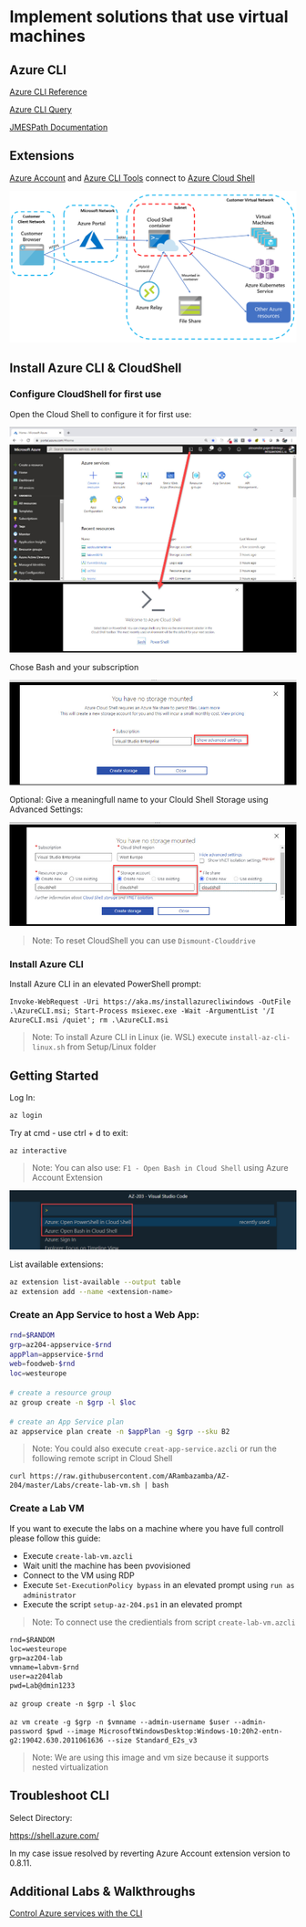 # Implement solutions that use virtual machines

## Azure CLI

[Azure CLI Reference](https://docs.microsoft.com/en-us/cli/azure/reference-index?view=azure-cli-latest)

[Azure CLI Query](https://docs.microsoft.com/en-us/cli/azure/query-azure-cli?view=azure-cli-latest)

[JMESPath Documentation](http://jmespath.org/)

## Extensions

[Azure Account](https://marketplace.visualstudio.com/items?itemName=ms-vscode.azure-account) and [Azure CLI Tools](https://marketplace.visualstudio.com/items?itemName=ms-vscode.azurecli) connect to [Azure Cloud Shell](https://docs.microsoft.com/en-us/azure/cloud-shell/overview#:~:text=Azure%20Cloud%20Shell%20is%20an,work%2C%20either%20Bash%20or%20PowerShell.&text=Direct%20link%3A%20Open%20a%20browser,%3A%2F%2Fshell.azure.com.)

![cloud-shell](_images/cloud-shell.png)

## Install Azure CLI & CloudShell

### Configure CloudShell for first use

Open the Cloud Shell to configure it for first use:

![configure-cs](_images/configure-cs.jpg)

Chose Bash and your subscription

![chose-bash](_images/chose-bash.jpg)

Optional: Give a meaningfull name to your Clould Shell Storage using Advanced Settings:

![set-storage](_images/set-storage.jpg)

> Note: To reset CloudShell you can use `Dismount-Clouddrive`

### Install Azure CLI

Install Azure CLI in an elevated PowerShell prompt:

```
Invoke-WebRequest -Uri https://aka.ms/installazurecliwindows -OutFile .\AzureCLI.msi; Start-Process msiexec.exe -Wait -ArgumentList '/I AzureCLI.msi /quiet'; rm .\AzureCLI.msi
```

> Note: To install Azure CLI in Linux (ie. WSL) execute `install-az-cli-linux.sh` from Setup/Linux folder

## Getting Started

Log In:

```bash
az login
```

Try at cmd - use ctrl + d to exit:

```
az interactive
```

> Note: You can also use: `F1 - Open Bash in Cloud Shell` using Azure Account Extension

![open](_images/azure-open.png)

List available extensions:

```bash
az extension list-available --output table
az extension add --name <extension-name>
```

### Create an App Service to host a Web App:

```bash
rnd=$RANDOM
grp=az204-appservice-$rnd
appPlan=appservice-$rnd
web=foodweb-$rnd
loc=westeurope

# create a resource group
az group create -n $grp -l $loc

# create an App Service plan
az appservice plan create -n $appPlan -g $grp --sku B2
```

> Note: You could also execute `creat-app-service.azcli` or run the following remote script in Cloud Shell

```
curl https://raw.githubusercontent.com/ARambazamba/AZ-204/master/Labs/create-lab-vm.sh | bash
```

### Create a Lab VM

If you want to execute the labs on a machine where you have full controll please follow this guide:

- Execute `create-lab-vm.azcli`
- Wait unitl the machine has been pvovisioned
- Connect to the VM using RDP
- Execute `Set-ExecutionPolicy bypass` in an elevated prompt using `run as administrator`
- Execute the script `setup-az-204.ps1` in an elevated prompt

> Note: To connect use the credientials from script `create-lab-vm.azcli`

```
rnd=$RANDOM
loc=westeurope
grp=az204-lab
vmname=labvm-$rnd
user=az204lab
pwd=Lab@dmin1233

az group create -n $grp -l $loc

az vm create -g $grp -n $vmname --admin-username $user --admin-password $pwd --image MicrosoftWindowsDesktop:Windows-10:20h2-entn-g2:19042.630.2011061636 --size Standard_E2s_v3
```

> Note: We are using this image and vm size because it supports nested virtualization

## Troubleshoot CLI

Select Directory:

https://shell.azure.com/

In my case issue resolved by reverting Azure Account extension version to 0.8.11.

## Additional Labs & Walkthroughs

[Control Azure services with the CLI](https://docs.microsoft.com/en-us/learn/modules/control-azure-services-with-cli/)
